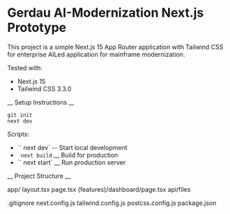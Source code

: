 # Gerdau AI-Modernization Next.js Prototype

This project is a simple Next.js 15 App Router application with Tailwind CSS for enterprise AILed application for mainframe modernization.

Tested with:
- Next.js 15
- Tailwind CSS 3.3.0

__ Setup Instructions __

```
git init 
next dev
```

Scripts:
 - `` next dev` -- Start local development
 - ` next build` __ Build for production
 - `` next start` __ Run production server

__ Project Structure __

app/
  layout.tsx
  page.tsx
  (features)/dashboard/page.tsx
  api/files

.gitignore
next.config.js
tailwind.config.js
postcss.config.js
package.json
